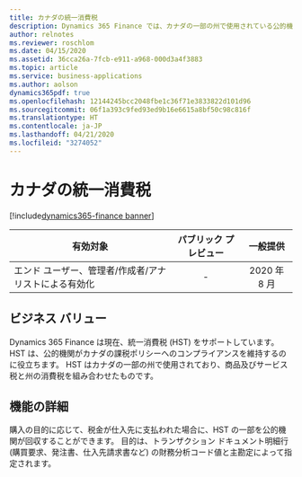 ```yaml
---
title: カナダの統一消費税
description: Dynamics 365 Finance では、カナダの一部の州で使用されている公的機関の統一消費税 (HST) がサポートされるようになりました。 HST は、商品及びサービス税と州の消費税の組み合わせです。
author: relnotes
ms.reviewer: roschlom
ms.date: 04/15/2020
ms.assetid: 36cca26a-7fcb-e911-a968-000d3a4f3883
ms.topic: article
ms.service: business-applications
ms.author: aolson
dynamics365pdf: true
ms.openlocfilehash: 12144245bcc2048fbe1c36f71e3833822d101d96
ms.sourcegitcommit: 06f1a393c9fed93ed9b16e6615a8bf50c98c816f
ms.translationtype: HT
ms.contentlocale: ja-JP
ms.lasthandoff: 04/21/2020
ms.locfileid: "3274052"
---
```

# <a name="canadian-harmonized-sales-tax"></a>カナダの統一消費税
[!include[dynamics365-finance banner](../includes/dynamics365-finance.md)]

| 有効対象    |  パブリック プレビュー | 一般提供 | 
| ---------- | :----------: |:----------: |
|エンド ユーザー、管理者/作成者/アナリストによる有効化|-| 2020 年 8 月|


## <a name="business-value"></a>ビジネス バリュー
<!-- bv start -->
Dynamics 365 Finance は現在、統一消費税 (HST) をサポートしています。 HST は、公的機関がカナダの課税ポリシーへのコンプライアンスを維持するのに役立ちます。 HST はカナダの一部の州で使用されており、商品及びサービス税と州の消費税を組み合わせたものです。
<!-- bv end -->



## <a name="feature-details"></a>機能の詳細
<!--feature detail start -->
購入の目的に応じて、税金が仕入先に支払われた場合に、HST の一部を公的機関が回収することができます。 目的は、トランザクション ドキュメント明細行 (購買要求、発注書、仕入先請求書など) の財務分析コード値と主勘定によって指定されます。
<!--feature detail end -->









